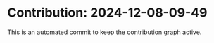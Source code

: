 # Contribution: 2024-12-08-09-49
This is an automated commit to keep the contribution graph active.
